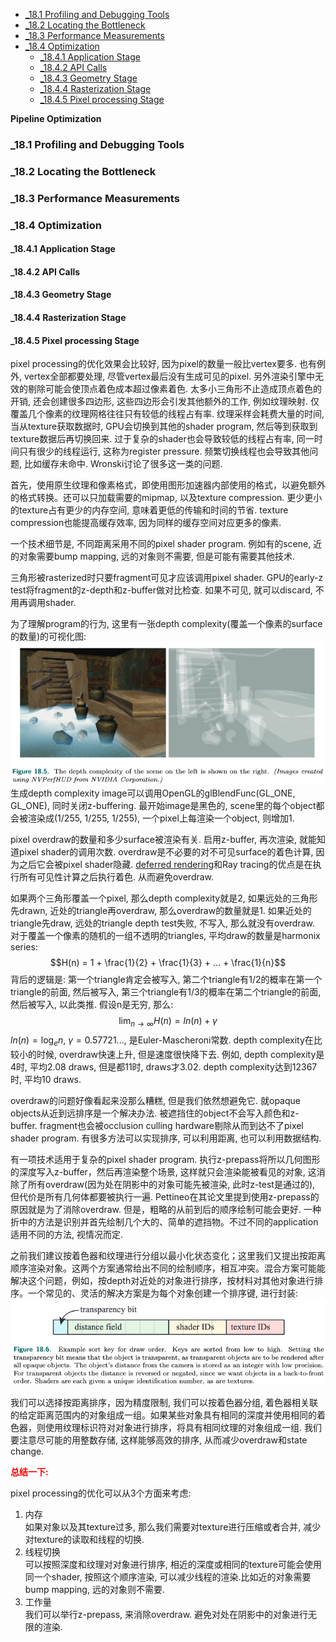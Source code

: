 <!-- TOC -->

- [_18.1 Profiling and Debugging Tools](#_181-profiling-and-debugging-tools)
- [_18.2 Locating the Bottleneck](#_182-locating-the-bottleneck)
- [_18.3 Performance Measurements](#_183-performance-measurements)
- [_18.4 Optimization](#_184-optimization)
  - [_18.4.1 Application Stage](#_1841-application-stage)
  - [_18.4.2 API Calls](#_1842-api-calls)
  - [_18.4.3 Geometry Stage](#_1843-geometry-stage)
  - [_18.4.4 Rasterization Stage](#_1844-rasterization-stage)
  - [_18.4.5 Pixel processing Stage](#_1845-pixel-processing-stage)

<!-- /TOC -->

**Pipeline Optimization**

<a id="markdown-_181-profiling-and-debugging-tools" name="_181-profiling-and-debugging-tools"></a>
### _18.1 Profiling and Debugging Tools

<a id="markdown-_182-locating-the-bottleneck" name="_182-locating-the-bottleneck"></a>
### _18.2 Locating the Bottleneck

<a id="markdown-_183-performance-measurements" name="_183-performance-measurements"></a>
### _18.3 Performance Measurements

<a id="markdown-_184-optimization" name="_184-optimization"></a>
### _18.4 Optimization

<a id="markdown-_1841-application-stage" name="_1841-application-stage"></a>
#### _18.4.1 Application Stage

<a id="markdown-_1842-api-calls" name="_1842-api-calls"></a>
#### _18.4.2 API Calls

<a id="markdown-_1843-geometry-stage" name="_1843-geometry-stage"></a>
#### _18.4.3 Geometry Stage

<a id="markdown-_1844-rasterization-stage" name="_1844-rasterization-stage"></a>
#### _18.4.4 Rasterization Stage

<a id="markdown-_1845-pixel-processing-stage" name="_1845-pixel-processing-stage"></a>
#### _18.4.5 Pixel processing Stage

pixel processing的优化效果会比较好, 因为pixel的数量一般比vertex要多. 也有例外, vertex全部都要处理, 尽管vertex最后没有生成可见的pixel. 另外渲染引擎中无效的剔除可能会使顶点着色成本超过像素着色. 太多小三角形不止造成顶点着色的开销, 还会创建很多四边形, 这些四边形会引发其他额外的工作, 例如纹理映射. 仅覆盖几个像素的纹理网格往往只有较低的线程占有率. 纹理采样会耗费大量的时间, 当从texture获取数据时, GPU会切换到其他的shader program, 然后等到获取到texture数据后再切换回来. 过于复杂的shader也会导致较低的线程占有率, 同一时间只有很少的线程运行, 这称为register pressure. 频繁切换线程也会导致其他问题, 比如缓存未命中. Wronski讨论了很多这一类的问题.

首先，使用原生纹理和像素格式，即使用图形加速器内部使用的格式，以避免额外的格式转换。还可以只加载需要的mipmap, 以及texture compression. 更少更小的texture占有更少的内存空间, 意味着更低的传输和时间的节省. texture compression也能提高缓存效率, 因为同样的缓存空间对应更多的像素.

一个技术细节是, 不同距离采用不同的pixel shader program. 例如有的scene, 近的对象需要bump mapping, 远的对象则不需要, 但是可能有需要其他技术. 

三角形被rasterized时只要fragment可见才应该调用pixel shader. GPU的early-z test将fragment的z-depth和z-buffer做对比检查. 如果不可见, 就可以discard, 不用再调用shader. 

为了理解program的行为, 这里有一张depth complexity(覆盖一个像素的surface的数量)的可视化图:  
<img src="_images/real_time_rendering/depth_complexity.png">  
生成depth complexity image可以调用OpenGL的glBlendFunc(GL_ONE, GL_ONE), 同时关闭z-buffering. 最开始image是黑色的, scene里的每个object都会被渲染成(1/255, 1/255, 1/255), 一个pixel上每渲染一个object, 则增加1.

pixel overdraw的数量和多少surface被渲染有关. 启用z-buffer, 再次渲染, 就能知道pixel shader的调用次数. overdraw是不必要的对不可见surface的着色计算, 因为之后它会被pixel shader隐藏. [deferred rendering](docs/RealTimeRendering/20_efficient_shading?id=_201-deferred-shading)和Ray tracing的优点是在执行所有可见性计算之后执行着色. 从而避免overdraw.

如果两个三角形覆盖一个pixel, 那么depth complexity就是2, 如果远处的三角形先drawn, 近处的triangle再overdraw, 那么overdraw的数量就是1. 如果近处的triangle先draw, 远处的triangle depth test失败, 不写入, 那么就没有overdraw. 对于覆盖一个像素的随机的一组不透明的triangles, 平均draw的数量是harmonix series:
$$H(n) = 1 + \frac{1}{2} + \frac{1}{3} + ... + \frac{1}{n}$$
背后的逻辑是: 第一个triangle肯定会被写入, 第二个triangle有1/2的概率在第一个triangle的前面, 然后被写入, 第三个triangle有1/3的概率在第二个triangle的前面, 然后被写入, 以此类推. 假设n是无穷, 那么:
$$\lim_{n \to \infty} H(n) = ln(n) + \gamma$$
$ln(n) = \log_{e}n$, $\gamma = 0.57721...$, 是Euler-Mascheroni常数. depth complexity在比较小的时候, overdraw快速上升, 但是速度很快降下去. 例如, depth complexity是4时, 平均2.08 draws, 但是都11时, draws才3.02. depth complexity达到12367时, 平均10 draws.

overdraw的问题好像看起来没那么糟糕, 但是我们依然想避免它. 就opaque objects从近到远排序是一个解决办法. 被遮挡住的object不会写入颜色和z-buffer. fragment也会被occlusion culling hardware剔除从而到达不了pixel shader program. 有很多方法可以实现排序, 可以利用距离, 也可以利用数据结构.

有一项技术适用于复杂的pixel shader program. 执行z-prepass将所以几何图形的深度写入z-buffer，然后再渲染整个场景, 这样就只会渲染能被看见的对象, 这消除了所有overdraw(因为处在阴影中的对象可能先被渲染, 此时z-test是通过的), 但代价是所有几何体都要被执行一遍. Pettineo在其论文里提到使用z-prepass的原因就是为了消除overdraw. 但是，粗略的从前到后的顺序绘制可能会更好. 一种折中的方法是识别并首先绘制几个大的、简单的遮挡物。不过不同的application适用不同的方法, 视情况而定.

之前我们建议按着色器和纹理进行分组以最小化状态变化；这里我们又提出按距离顺序渲染对象。这两个方案通常给出不同的绘制顺序，相互冲突。混合方案可能能解决这个问题，例如，按depth对近处的对象进行排序，按材料对其他对象进行排序。一个常见的、灵活的解决方案是为每个对象创建一个排序键, 进行封装:  
<img src="_images/real_time_rendering/shading_sort.png">

我们可以选择按距离排序，因为精度限制, 我们可以按着色器分组, 着色器相关联的给定距离范围内的对象组成一组。如果某些对象具有相同的深度并使用相同的着色器，则使用纹理标识符对对象进行排序，将具有相同纹理的对象组成一组. 我们要注意尽可能的用整数存储, 这样能够高效的排序, 从而减少overdraw和state change.

<strong><font color=red>总结一下:</font></strong>

pixel processing的优化可以从3个方面来考虑:  
1. 内存  
   如果对象以及其texture过多, 那么我们需要对texture进行压缩或者合并, 减少对texture的读取和线程的切换.  
2. 线程切换  
   可以按照深度和纹理对对象进行排序, 相近的深度或相同的texture可能会使用同一个shader, 按照这个顺序渲染, 可以减少线程的渲染.比如近的对象需要bump mapping, 远的对象则不需要.
3. 工作量  
   我们可以举行z-prepass, 来消除overdraw. 避免对处在阴影中的对象进行无限的渲染.